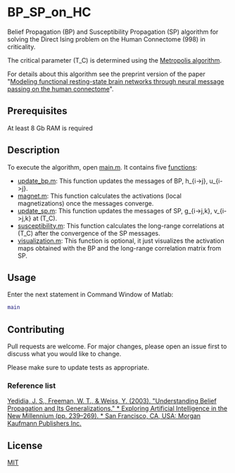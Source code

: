 # BP_SP_on_HC
Belief Propagation (BP) and Susceptibility Propagation (SP) algorithm for solving the Direct Ising problem on the Human Connectome (998) in criticality.

The critical parameter (T_C) is determined using the [Metropolis algorithm]().

For details about this algorithm see the preprint version of the paper "[Modeling functional resting-state brain networks through neural message passing on the human connectome](https://arxiv.org/abs/1906.05369)".

## Prerequisites
At least 8 Gb RAM is required

## Description
To execute the algorithm, open [main.m](https://github.com/JulioAPeraza/BP_SP_on_HC/blob/master/main.m). It contains five [functions](https://github.com/JulioAPeraza/BP_SP_on_HC/blob/master/fucntions/):
* [update_bp.m](https://github.com/JulioAPeraza/BP_SP_on_HC/blob/master/fucntions/update_bp.m): This function updates the messages of BP, h_{i->j}, u_{i->j}.
* [magnet.m](https://github.com/JulioAPeraza/BP_SP_on_HC/blob/master/fucntions/magnet.m): This function calculates the activations (local magnetizations) once the messages converge.
* [update_sp.m](https://github.com/JulioAPeraza/BP_SP_on_HC/blob/master/fucntions/update_sp.m): This function updates the messages of SP, g_{i->j,k}, v_{i->j,k} at (T_C).
* [susceptibility.m](https://github.com/JulioAPeraza/BP_SP_on_HC/blob/master/fucntions/susceptibility.m): This function calculates the long-range correlations at (T_C) after the convergence of the SP messages.
* [visualization.m](https://github.com/JulioAPeraza/BP_SP_on_HC/blob/master/fucntions/visualization.m): This function is optional, it just visualizes the activation maps obtained with the BP and the long-range correlation matrix from SP.
  
## Usage
Enter the next statement in Command Window of Matlab:
```matlab
main
```
  
## Contributing
Pull requests are welcome. For major changes, please open an issue first to discuss what you would like to change.

Please make sure to update tests as appropriate.

### Reference list
[Yedidia, J. S., Freeman, W. T., & Weiss, Y. (2003). "Understanding Belief Propagation and Its Generalizations." * Exploring Artificial Intelligence in the New Millennium (pp. 239–269). * San Francisco, CA, USA: Morgan Kaufmann Publishers Inc.](http://dl.acm.org/citation.cfm?id=779343.779352)

## License
[MIT](https://choosealicense.com/licenses/mit/)

